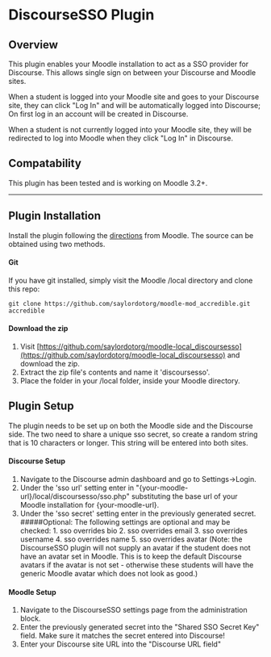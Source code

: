 # DiscourseSSO Plugin

## Overview
This plugin enables your Moodle installation to act as a SSO provider for Discourse. This allows single sign on between your Discourse and Moodle sites. 

When a student is logged into your Moodle site and goes to your Discourse site, they can click "Log In" and will be automatically logged into Discourse; On first log in an account will be created in Discourse.

When a student is not currently logged into your Moodle site, they will be redirected to log into Moodle when they click "Log In" in Discourse.

## Compatability

This plugin has been tested and is working on Moodle 3.2+.

---

## Plugin Installation

Install the plugin following the [directions](https://docs.moodle.org/32/en/Installing_plugins) from Moodle. The source can be obtained using two methods.

#### Git

If you have git installed, simply visit the Moodle /local directory and clone this repo:

    git clone https://github.com/saylordotorg/moodle-mod_accredible.git accredible

#### Download the zip

1. Visit [https://github.com/saylordotorg/moodle-local_discoursesso](https://github.com/saylordotorg/moodle-local_discoursesso) and download the zip. 
2. Extract the zip file's contents and name it 'discoursesso'.
3. Place the folder in your /local folder, inside your Moodle directory.

## Plugin Setup

The plugin needs to be set up on both the Moodle side and the Discourse side. The two need to share a unique sso secret, so create a random string that is 10 characters or longer. This string will be entered into both sites.

#### Discourse Setup

1. Navigate to the Discourse admin dashboard and go to Settings->Login.
2. Under the 'sso url' setting enter in "{your-moodle-url}/local/discoursesso/sso.php" substituting the base url of your Moodle installation for {your-moodle-url}.
3. Under the 'sso secret' setting enter in the previously generated secret.
#####Optional:
    The following settings are optional and may be checked:
        1. sso overrides bio
        2. sso overrides email
        3. sso overrides username
        4. sso overrides name
        5. sso overrides avatar (Note: the DiscourseSSO plugin will not supply an avatar if the student does not have an avatar set in Moodle. This is to keep the default Discourse avatars if the avatar is not set - otherwise these students will have the generic Moodle avatar which does not look as good.)

#### Moodle Setup

1. Navigate to the DiscourseSSO settings page from the administration block.
2. Enter the previously generated secret into the "Shared SSO Secret Key" field. Make sure it matches the secret entered into Discourse!
3. Enter your Discourse site URL into the "Discourse URL field"
